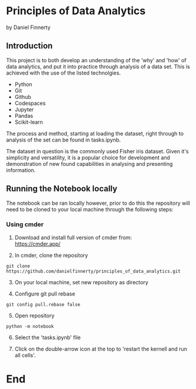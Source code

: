 # Principles of Data Analytics

by Daniel Finnerty

## Introduction

This project is to both develop an understanding of the 'why' and 'how' of data analytics, and put it into practice through analysis of a data set. This is achieved with the use of the listed technolgies.

- Python
- Git
- Github
- Codespaces
- Jupyter
- Pandas
- Scikit-learn

The process and method, starting at loading the dataset, right through to analysis of the set can be found in tasks.ipynb.

The dataset in question is the commonly used Fisher iris dataset. Given it's simplicity and versatility, it is a popular choice for development and demonstration of new found capabilities in analysing and presenting information.

## Running the Notebook locally
The notebook can be ran locally however, prior to do this the repository will need to be cloned to your local machine through the following steps:

### Using cmder

1. Download and install full version of cmder from:  
https://cmder.app/ 

2. In cmder, clone the repository

```
git clone https://github.com/danielfinnerty/principles_of_data_analytics.git
```

3. On your local machine, set new repository as directory

4. Configure git pull rebase

```
git config pull.rebase false
```

5. Open repository

```
python -m notebook
```

6. Select the 'tasks.ipynb' file

7. Click on the double-arrow icon at the top to 'restart the kernell and run all cells'.

# End